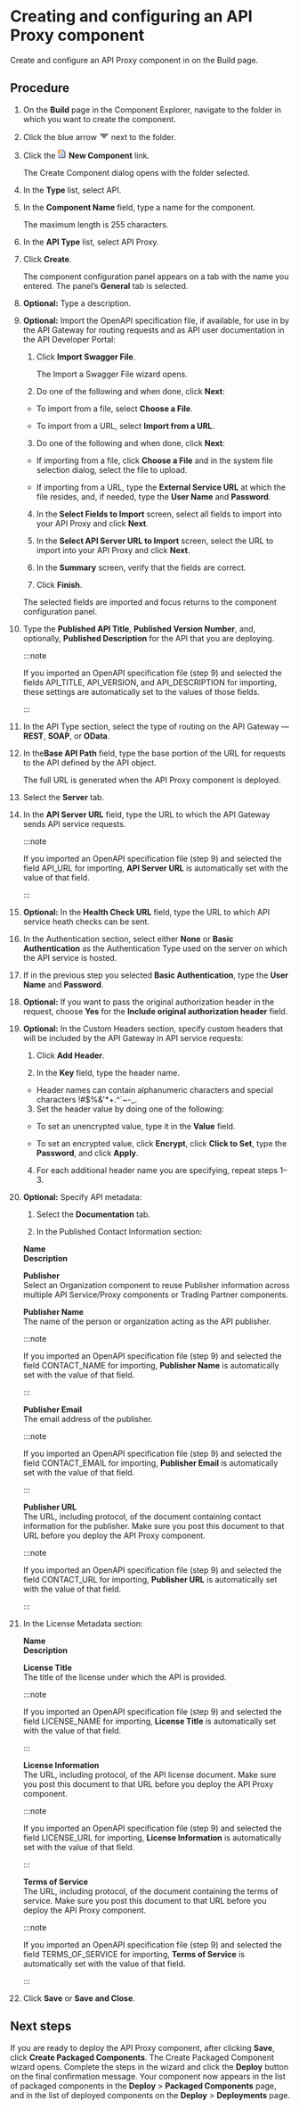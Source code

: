 # Creating and configuring an API Proxy component

<head>
  <meta name="guidename" content="API Management"/>
  <meta name="context" content="GUID-85ede556-d8c1-40c8-9785-e1b2d76b8787"/>
</head>


Create and configure an API Proxy component in on the Build page.

## Procedure

1.  On the **Build** page in the Component Explorer, navigate to the folder in which you want to create the component.

2.  Click the blue arrow ![Actions button.](../Images/main-ic-arrow-blue-down-16=GUID-CA79043B-869E-4C8B-A46E-5D4D4FA1DBEE=1=en-us=Low_ee257e3c-4362-486e-b1f1-4d613b679c4c.jpg) next to the folder.

3.  Click the ![](../Images/main-ic-document-new-with-starburst-16_53476bde-c898-4a14-98b8-b3fe8cd9594a.jpg) **New Component** link.

    The Create Component dialog opens with the folder selected.

4.  In the **Type** list, select API.

5.  In the **Component Name** field, type a name for the component.

    The maximum length is 255 characters.

6.  In the **API Type** list, select API Proxy.

7.  Click **Create**.

    The component configuration panel appears on a tab with the name you entered. The panel’s **General** tab is selected.

8.  **Optional:** Type a description.

9.  **Optional:** Import the OpenAPI specification file, if available, for use in by the API Gateway for routing requests and as API user documentation in the API Developer Portal:

    1. Click **Import Swagger File**.

        The Import a Swagger File wizard opens.

    2. Do one of the following and when done, click **Next**:

    -   To import from a file, select **Choose a File**.

    -   To import from a URL, select **Import from a URL**.

    3.  Do one of the following and when done, click **Next**:

    -   If importing from a file, click **Choose a File** and in the system file selection dialog, select the file to upload.

    -   If importing from a URL, type the **External Service URL** at which the file resides, and, if needed, type the **User Name** and **Password**.

    4.  In the **Select Fields to Import** screen, select all fields to import into your API Proxy and click **Next**.

    5.  In the **Select API Server URL to Import** screen, select the URL to import into your API Proxy and click **Next**.

    6.  In the **Summary** screen, verify that the fields are correct.

    7.  Click **Finish**.

    The selected fields are imported and focus returns to the component configuration panel.

10. Type the **Published API Title**, **Published Version Number**, and, optionally, **Published Description** for the API that you are deploying.

    :::note

    If you imported an OpenAPI specification file \(step 9\) and selected the fields API\_TITLE, API\_VERSION, and API\_DESCRIPTION for importing, these settings are automatically set to the values of those fields.

    :::

11. In the API Type section, select the type of routing on the API Gateway — **REST**, **SOAP**, or **OData**.

12. In the**Base API Path** field, type the base portion of the URL for requests to the API defined by the API object.

    The full URL is generated when the API Proxy component is deployed.

13. Select the **Server** tab.

14. In the **API Server URL** field, type the URL to which the API Gateway sends API service requests.

    :::note
    
    If you imported an OpenAPI specification file \(step 9\) and selected the field API\_URL for importing, **API Server URL** is automatically set with the value of that field.

    :::

15. **Optional:** In the **Health Check URL** field, type the URL to which API service heath checks can be sent.

16. In the Authentication section, select either **None** or **Basic Authentication** as the Authentication Type used on the server on which the API service is hosted.

17. If in the previous step you selected **Basic Authentication**, type the **User Name** and **Password**.

18. **Optional:** If you want to pass the original authorization header in the request, choose **Yes** for the **Include original authorization header** field.

19. **Optional:** In the Custom Headers section, specify custom headers that will be included by the API Gateway in API service requests:

    1.  Click **Add Header**.

    2.  In the **Key** field, type the header name.

    - Header names can contain alphanumeric characters and special characters !\#$%&'\*+.^\`~-\_.

    3.  Set the header value by doing one of the following:

    -   To set an unencrypted value, type it in the **Value** field.

    -   To set an encrypted value, click **Encrypt**, click **Click to Set**, type the **Password**, and click **Apply**.

    4.  For each additional header name you are specifying, repeat steps 1–3.

20. **Optional:** Specify API metadata:

    1.  Select the **Documentation** tab.

    2.  In the Published Contact Information section:

    **Name**   
    **Description**

    **Publisher**<br />
    Select an Organization component to reuse Publisher information across multiple API Service/Proxy components or Trading Partner components.

    **Publisher Name** <br />
    The name of the person or organization acting as the API publisher.

    :::note
    
    If you imported an OpenAPI specification file \(step 9\) and selected the field CONTACT\_NAME for importing, **Publisher Name** is automatically set with the value of that field.

    :::

    **Publisher Email** <br />
    The email address of the publisher.

    :::note
    
    If you imported an OpenAPI specification file \(step 9\) and selected the field CONTACT\_EMAIL for importing, **Publisher Email** is automatically set with the value of that field.

    :::

    **Publisher URL** <br />
    The URL, including protocol, of the document containing contact information for the publisher. Make sure you post this document to that URL before you deploy the API Proxy component.

    :::note
    
    If you imported an OpenAPI specification file \(step 9\) and selected the field CONTACT\_URL for importing, **Publisher URL** is automatically set with the value of that field.

    :::

3.  In the License Metadata section:

    **Name**   
    **Description**

    **License Title** <br />
    The title of the license under which the API is provided.

    :::note
    
    If you imported an OpenAPI specification file \(step 9\) and selected the field LICENSE\_NAME for importing, **License Title** is automatically set with the value of that field.

    :::

    **License Information** <br />
    The URL, including protocol, of the API license document. Make sure you post this document to that URL before you deploy the API Proxy component.

    :::note
    
    If you imported an OpenAPI specification file \(step 9\) and selected the field LICENSE\_URL for importing, **License Information** is automatically set with the value of that field.

    :::

    **Terms of Service** <br />
    The URL, including protocol, of the document containing the terms of service. Make sure you post this document to that URL before you deploy the API Proxy component.

    :::note
    
    If you imported an OpenAPI specification file \(step 9\) and selected the field TERMS\_OF\_SERVICE for importing, **Terms of Service** is automatically set with the value of that field.

    :::

21. Click **Save** or **Save and Close**.

## Next steps

If you are ready to deploy the API Proxy component, after clicking **Save**, click **Create Packaged Components**. The Create Packaged Component wizard opens. Complete the steps in the wizard and click the **Deploy** button on the final confirmation message. Your component now appears in the list of packaged components in the **Deploy** \> **Packaged Components** page, and in the list of deployed components on the **Deploy** \> **Deployments** page.